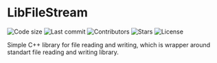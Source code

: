# LibFileStream
![Code size](https://img.shields.io/github/languages/code-size/FixArt/LibFileStream) ![Last commit](https://img.shields.io/github/last-commit/FixArt/LibFileStream) ![Contributors](https://img.shields.io/github/contributors/FixArt/LibFileStream) ![Stars](https://img.shields.io/github/stars/FixArt/LibFileStream) ![License](https://img.shields.io/github/license/FixArt/LibFileStream)

Simple C++ library for file reading and writing, which is wrapper around standart file reading and writing library.
